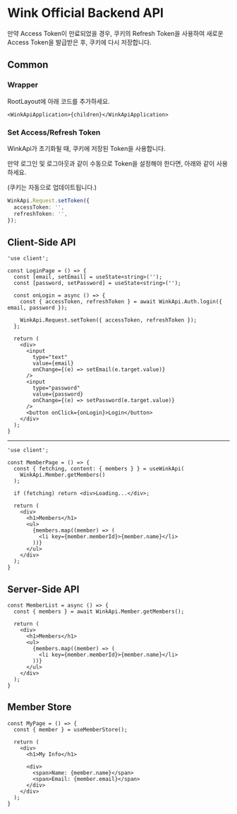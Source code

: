 # Wink Official Backend API

만약 Access Token이 만료되었을 경우, 쿠키의 Refresh Token을 사용하여 새로운 Access Token을 발급받은 후, 쿠키에 다시 저장합니다.

## Common

### Wrapper

RootLayout에 아래 코드를 추가하세요.
```tsx
<WinkApiApplication>{children}</WinkApiApplication>
```

### Set Access/Refresh Token

WinkApi가 초기화될 때, 쿠키에 저장된 Token을 사용합니다.

만약 로그인 및 로그아웃과 같이 수동으로 Token을 설정해야 한다면, 아래와 같이 사용하세요.

(쿠키는 자동으로 업데이트됩니다.)

```ts
WinkApi.Request.setToken({
  accessToken: '',
  refreshToken: '',
});
```

## Client-Side API

```tsx
'use client';

const LoginPage = () => {
  const [email, setEmail] = useState<string>('');
  const [password, setPassword] = useState<string>('');
  
  const onLogin = async () => {
    const { accessToken, refreshToken } = await WinkApi.Auth.login({ email, password });

    WinkApi.Request.setToken({ accessToken, refreshToken });
  };

  return (
    <div>
      <input
        type="text"
        value={email}
        onChange={(e) => setEmail(e.target.value)}
      />
      <input
        type="password"
        value={password}
        onChange={(e) => setPassword(e.target.value)}
      />
      <button onClick={onLogin}>Login</button>
    </div>
  );
}
```
---
```tsx
'use client';

const MemberPage = () => {
  const { fetching, content: { members } } = useWinkApi(
    WinkApi.Member.getMembers()
  );

  if (fetching) return <div>Loading...</div>;

  return (
    <div>
      <h1>Members</h1>
      <ul>
        {members.map((member) => (
          <li key={member.memberId}>{member.name}</li>
        ))}
      </ul>
    </div>
  );
}
```

## Server-Side API

```tsx
const MemberList = async () => {
  const { members } = await WinkApi.Member.getMembers();

  return (
    <div>
      <h1>Members</h1>
      <ul>
        {members.map((member) => (
          <li key={member.memberId}>{member.name}</li>
        ))}
      </ul>
    </div>
  );
}
```

## Member Store

```tsx
const MyPage = () => {
  const { member } = useMemberStore();

  return (
    <div>
      <h1>My Info</h1>
        
      <div>
        <span>Name: {member.name}</span>
        <span>Email: {member.email}</span>
      </div>
    </div>
  );
}
```
